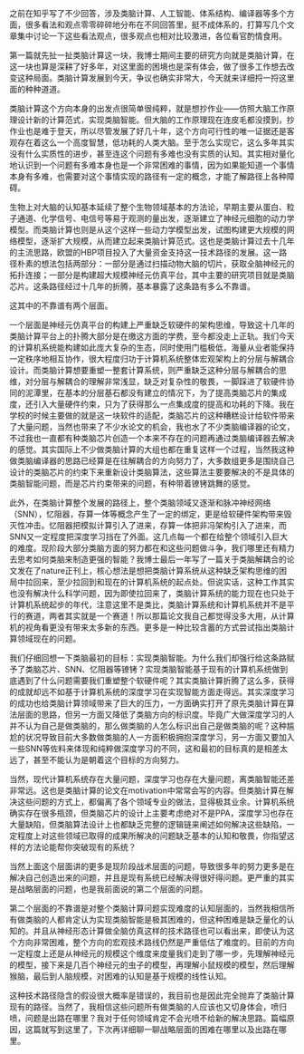 之前在知乎写了不少回答，涉及类脑计算、人工智能、体系结构、编译器等多个方面，很多看法和观点零零碎碎地分布在不同回答里，挺不成体系的，打算写几个文章集中讨论一下这些看法观点，很多观点也相对比较激进，各位看官酌情食用。

第一篇就先扯一扯类脑计算这一块，我博士期间主要的研究方向就是类脑计算，在这一块也算是深耕了好多年，对这里面的困境也是深有体会，做了很多工作想去改变这种局面。类脑计算发展到今天，争议也确实非常大，今天就来详细捋一捋这里面的种种道道。

类脑计算这个方向本身的出发点很简单很纯粹，就是想抄作业——仿照大脑工作原理设计新的计算范式，实现类脑智能。但大脑的工作原理现在连皮毛都没摸到，抄作业也是难于登天，所以尽管发展了好几十年，这个方向可行性的唯一证据还是客观存在着这么一个高度智慧，低功耗的人类大脑。至于怎么实现它，这么多年其实没有什么实质性的进步，甚至连这个问题有多难也没有实质的认知。其实相对量化地认识到一个问题有多难本身也是一个非常困难的事情，因为如果能知道一个事情本身有多难，也需要对这个事情实现的路径有一定的概念，才能了解路径上各种障碍。

生物上对大脑的认知基本延续了整个生物领域基本的方法论，早期主要从蛋白、粒子通道、化学信号、电信号等易于观测的量出发，逐渐建立了神经元细胞的动力学模型。而类脑计算也则是从这个这样一些动力学模型出发，试图构建更大规模的网络模型，逐渐扩大规模，从而建立起来类脑计算范式。这也是类脑计算过去十几年的主流思路，欧盟的HBP项目投入了大量资金支持这一技术路径的发展。这一路径朴素的想法包括两部分：一部分是通过扫描动物大脑的切片，获取全脑神经元的拓扑连接；一部分是构建超大规模神经元仿真平台，其中主要的研究项目就是类脑芯片。这条路径经过十几年的折腾，基本暴露了这条路有多么不靠谱。

这其中的不靠谱有两个层面。

一个层面是神经元仿真平台的构建上严重缺乏软硬件的架构思维，导致这十几年的类脑计算平台上的扑腾大部分是在缴这方面的学费，至今都没走上正轨。我们今天的计算机系统能构建如此庞大复杂的生态，同时使用门槛极低，海量从业者能保持一定秩序地相互协作，很大程度归功于计算机系统整体宏观架构上的分层与解耦合设计。而类脑计算想要重塑一整套计算系统，则严重缺乏这种分层与解耦合的思维，对分层与解耦合的理解非常浅显，缺乏对复杂性的敬畏，一脚踩进了软硬件协同的泥潭里，在基本的分层基石都没有建立的情况下，为了提高类脑芯片的集成度，还引入大量硬件约束，只为了获得那么一点集成度的提高和功耗的下降。我在学校的时候主要做的就是这一块软件的适配，类脑芯片的这种糟糕设计给软件带来了大量问题，当然也带来了不少水论文的机会，我也水了不少类脑编译器的论文，不过我也一直都有种类脑芯片创造一个本来不存在的问题再通过类脑编译器去解决的感觉。其实国际上不少做类脑计算的大组也都在重复这样一个过程，当然我这种做类脑编译器的思路已经算是在往解耦合的方向努力了，大多数组更多是围绕自己设计的类脑芯片的约束下来重新设计类脑算法，这些算法主要要解决的不是具体的类脑智能问题，而是芯片约束带来的问题，有种带着镣铐跳舞的感觉。

此外，在类脑计算整个发展的路径上，整个类脑领域又逐渐和脉冲神经网络（SNN），忆阻器，存算一体等概念产生了一定的绑定，更是给软硬件架构带来毁灭性冲击。忆阻器把模拟计算引入了进来，存算一体把非冯架构引入了进来，而SNN又一定程度把深度学习挡在了外面。这几点每一个都在给整个领域引入巨大的难度。现阶段大部分类脑方面的努力都在和这些问题做斗争，我们哪里还有精力去思考如何类脑来制造更强的智能？我博士最后一年写了一篇关于类脑解耦合的论文发在了nature正刊上，核心想法是想把类脑计算系统从这种缺乏架构思维的困局中拉回来，至少拉回到和现在的计算机系统的起点处。但说实话，这种工作其实也没有解决什么科学问题，因为即使拉回来了，类脑计算系统的能力现在也只处于计算机系统起步的年代，注意这里不是类比，类脑计算系统和计算机系统并不是平行的赛道，两者其实就是一个赛道！所以那篇论文我自己都觉得没多大用，从计算机的视角看更没有带来太多新的东西。更多是一种比较含蓄的方式尝试指出类脑计算领域现在的问题。

我们仔细回想一下类脑最初的目标：实现类脑智能。为什么我们却强行给这条路赋予了类脑芯片、SNN、忆阻器等镣铐？实现类脑智能基于现有的计算机系统做到底遇到了什么问题需要我们重塑整个软硬件呢？其实类脑计算折腾了这么多，获得的成就却远不如基于计算机系统的深度学习在实现智能方面走得远。其实深度学习的成功也给类脑计算领域带来了巨大的压力，一方面确实打开了原先类脑计算在算法层面的思路，但另一方面又降低了类脑方向的标识度。毕竟广大做深度学习的人并不认为自己是做类脑的，那么做类脑的人怎么标识出自己是做类脑的呢？这种尴尬的状况导致目前大多数做类脑的人一方面积极拥抱深度学习，另一方面又要加入一些SNN等佐料来体现和纯粹做深度学习的不同，这和最初的目标真的是相差太远了，甚至不能认为是朝着这个目标的方向努力。

当然，现代计算机系统存在大量问题，深度学习也存在大量问题，离类脑智能还差非常远。这也是类脑计算的论文在motivation中常常会写的内容。但类脑计算在解决这些问题的方式上，都偏离了各个领域专业的做法，显得极其业余。计算机系统确实存在很多瓶颈，但类脑芯片的设计上主要考虑绝对不是PPA，深度学习也存在大量缺陷，但类脑算法设计上也都缺乏完整的逻辑链来阐述如何解决这些缺陷，一定程度上对这些领域已取得的成果所解决的问题缺乏基本的认知和敬畏，你指望这样的方法论能帮你突破现有的系统？

当然上面这个层面讲的更多是现阶段战术层面的问题，导致很多年的努力更多是在解决自己创造出来的问题，并且是现有系统已经解决得很好得问题。更严重的其实是战略层面的问题，也是我前面说的第二个层面的问题。

第二个层面的不靠谱是对整个类脑计算问题实现难度的认知层面的，当然我相信所有做类脑的人都肯定认为实现类脑智能是极其困难的，但这种困难是缺乏量化的认知的。并且从神经形态计算做全脑仿真这样的技术路径也可以看出来，即使认为这个方向非常困难，整个方向的宏观技术路线仍然是严重低估了难度的。目前的方向一定程度上还是从神经元的规模这个维度来度量我们走到了哪一步，先理解神经元的模型，接下来是几百个神经元的虫子的模型，再理解小鼠规模的模型，然后理解猴脑，最后到人脑规模，对困难的认知是基于规模的线性认知。

这种技术路径隐含的假设很大概率是错误的，我目前也是因此完全抛弃了类脑计算现有的路径。当然了，我相信这些问题所有做类脑的人应该也又切身体会，喷归喷，问题是出路在哪里？我对于任何领域肯定不会光喷不给新的解决思路。篇幅原因，这篇就写到这里了，下次再详细聊一聊战略层面的困难在哪里以及出路在哪里。